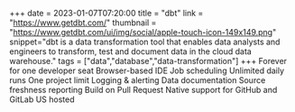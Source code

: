 +++
date = 2023-01-07T07:20:00
title = "dbt"
link = "https://www.getdbt.com/"
thumbnail = "https://www.getdbt.com/ui/img/social/apple-touch-icon-149x149.png"
snippet="dbt is a data transformation tool that enables data analysts and engineers to transform, test and document data in the cloud data warehouse."
tags = ["data","database","data-transformation"]
+++
Forever for one developer seat
Browser-based IDE
Job scheduling
Unlimited daily runs
One project limit
Logging & alerting
Data documentation
Source freshness reporting
Build on Pull Request
Native support for GitHub and GitLab
US hosted
